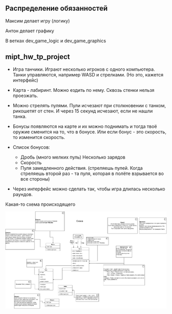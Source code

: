 ## Распределение обязанностей

Максим делает игру (логику)

Антон делает графику

В ветках dev_game_logic и dev_game_graphics

## mipt_hw_tp_project

- Игра танчики. Играют несколько игроков с одного компьютера. Танки управляются, например WASD и стрелками. (Но это, кажется интерфейс)
- Карта - лабиринт. Можно ездить по нему. Сквозь стенки нельзя проезжать.
- Можно стрелять пулями. Пули исчезают при столкновении с танком, рикошетят от стен. И через 15 секунд исчезают, если не нашли танка.
- Бонусы появляются на карте и их можно поднимать и тогда твоё оружие сменится на то, что в бонусе. Или если бонус - это скорость, то изменится скорость.
- Список бонусов:
  - Дробь (много мелких пуль) Несколько зарядов
  - Скорость
  - Пуля замедленного действия. (стреляешь пулей. Когда стреляешь второй раз - та пуля, которая в полёте взрывается во все стороны)



- Через интерфейс можно сделать так, чтобы игра длилась несколько раундов. 

Какая-то схема происходящего

![UML_diagram](doc/UML.png)







